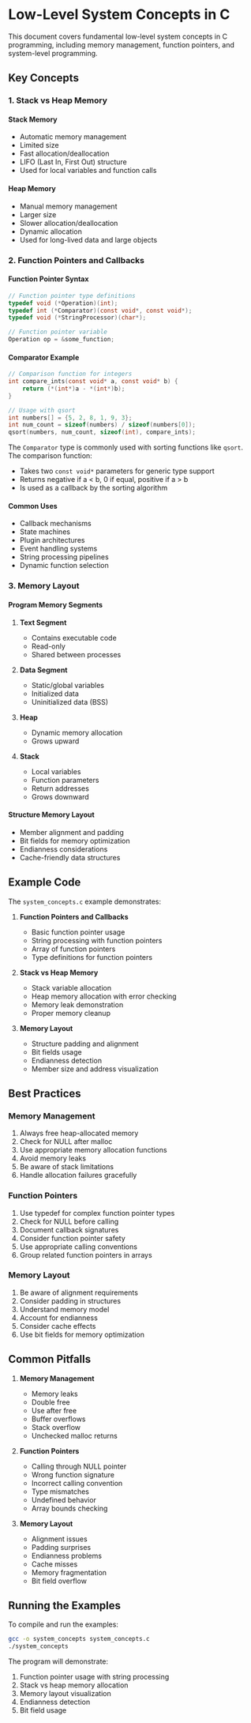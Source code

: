 # Low-Level System Concepts in C

This document covers fundamental low-level system concepts in C programming, including memory management, function pointers, and system-level programming.

## Key Concepts

### 1. Stack vs Heap Memory

#### Stack Memory
- Automatic memory management
- Limited size
- Fast allocation/deallocation
- LIFO (Last In, First Out) structure
- Used for local variables and function calls

#### Heap Memory
- Manual memory management
- Larger size
- Slower allocation/deallocation
- Dynamic allocation
- Used for long-lived data and large objects

### 2. Function Pointers and Callbacks

#### Function Pointer Syntax
```c
// Function pointer type definitions
typedef void (*Operation)(int);
typedef int (*Comparator)(const void*, const void*);
typedef void (*StringProcessor)(char*);

// Function pointer variable
Operation op = &some_function;
```

#### Comparator Example
```c
// Comparison function for integers
int compare_ints(const void* a, const void* b) {
    return (*(int*)a - *(int*)b);
}

// Usage with qsort
int numbers[] = {5, 2, 8, 1, 9, 3};
int num_count = sizeof(numbers) / sizeof(numbers[0]);
qsort(numbers, num_count, sizeof(int), compare_ints);
```

The `Comparator` type is commonly used with sorting functions like `qsort`. The comparison function:
- Takes two `const void*` parameters for generic type support
- Returns negative if a < b, 0 if equal, positive if a > b
- Is used as a callback by the sorting algorithm

#### Common Uses
- Callback mechanisms
- State machines
- Plugin architectures
- Event handling systems
- String processing pipelines
- Dynamic function selection

### 3. Memory Layout

#### Program Memory Segments
1. **Text Segment**
   - Contains executable code
   - Read-only
   - Shared between processes

2. **Data Segment**
   - Static/global variables
   - Initialized data
   - Uninitialized data (BSS)

3. **Heap**
   - Dynamic memory allocation
   - Grows upward

4. **Stack**
   - Local variables
   - Function parameters
   - Return addresses
   - Grows downward

#### Structure Memory Layout
- Member alignment and padding
- Bit fields for memory optimization
- Endianness considerations
- Cache-friendly data structures

## Example Code

The `system_concepts.c` example demonstrates:

1. **Function Pointers and Callbacks**
   - Basic function pointer usage
   - String processing with function pointers
   - Array of function pointers
   - Type definitions for function pointers

2. **Stack vs Heap Memory**
   - Stack variable allocation
   - Heap memory allocation with error checking
   - Memory leak demonstration
   - Proper memory cleanup

3. **Memory Layout**
   - Structure padding and alignment
   - Bit fields usage
   - Endianness detection
   - Member size and address visualization

## Best Practices

### Memory Management
1. Always free heap-allocated memory
2. Check for NULL after malloc
3. Use appropriate memory allocation functions
4. Avoid memory leaks
5. Be aware of stack limitations
6. Handle allocation failures gracefully

### Function Pointers
1. Use typedef for complex function pointer types
2. Check for NULL before calling
3. Document callback signatures
4. Consider function pointer safety
5. Use appropriate calling conventions
6. Group related function pointers in arrays

### Memory Layout
1. Be aware of alignment requirements
2. Consider padding in structures
3. Understand memory model
4. Account for endianness
5. Consider cache effects
6. Use bit fields for memory optimization

## Common Pitfalls

1. **Memory Management**
   - Memory leaks
   - Double free
   - Use after free
   - Buffer overflows
   - Stack overflow
   - Unchecked malloc returns

2. **Function Pointers**
   - Calling through NULL pointer
   - Wrong function signature
   - Incorrect calling convention
   - Type mismatches
   - Undefined behavior
   - Array bounds checking

3. **Memory Layout**
   - Alignment issues
   - Padding surprises
   - Endianness problems
   - Cache misses
   - Memory fragmentation
   - Bit field overflow

## Running the Examples

To compile and run the examples:
```bash
gcc -o system_concepts system_concepts.c
./system_concepts
```

The program will demonstrate:
1. Function pointer usage with string processing
2. Stack vs heap memory allocation
3. Memory layout visualization
4. Endianness detection
5. Bit field usage 